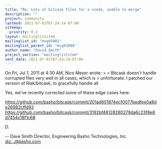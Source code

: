 ```yaml
---
title: "Re: Lots of bitcask files for a vnode, unable to merge"
description: ""
project: community
lastmod: 2011-07-01T07:24:14-07:00
sitemap:
  priority: 0.2
layout: mailinglistitem
mailinglist_id: "msg03901"
mailinglist_parent_id: "msg03898"
author_name: "David Smith"
project_section: "mailinglistitem"
sent_date: 2011-07-01T07:24:14-07:00
---
```



On Fri, Jul 1, 2011 at 4:30 AM, Nico Meyer  wrote:
&gt;
&gt; Bitcask doesn't handle corrupted files very well in all cases, which is
&gt; unfortunate. I patched our version of Riak/bitcask, to gracefully handle all

Yes, we've recently corrected some of these edge cases here:

https://github.com/basho/bitcask/commit/201ad651874ecf0077bedfee0a8de26982cffd93
https://github.com/basho/bitcask/commit/3192bf48128280279da6c23f8e8d7454c18f1c68

D.

-- 
Dave Smith
Director, Engineering
Basho Technologies, Inc.
diz...@basho.com

